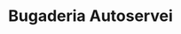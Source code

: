 ---
title: "Bugaderia Autoservei"
url: /lhospitalet-de-llobregat/bugaderia-autoservei-avinguda-deuropa/
shop: Wäscherei
---